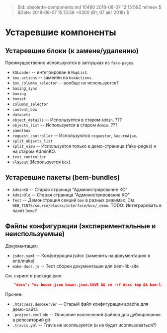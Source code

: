 > $Id: obsolette-components.md 10480 2018-08-07 12:15:59Z miheev $
> $Date: 2018-08-07 15:15:59 +0300 (Вт, 07 авг 2018) $

Устаревшие компоненты
=====================

Устаревшие блоки (к замене/удалению)
------------------------------------

Преимущественно используются в заглушках из `fake-pages`.

- `KOLoader` -- интегрирован в `MapList`.
- `box_actions` -- заменён на `boxActions`.
- `box_columns_selector` -- вообще не используется?
- `boxing_sync`
- `boxing`
- `boxset`
- `columns_selector`
- `content_box`
- `datasets`
- `object_details` -- Используется в старом `Admin`. ???
- `objects_list` -- Используется в старом `Admin`. ???
- `panelbox`
- `request_controller` -- Используются `requestor`, `SecureAjax`.
- `split_objects_list`
- `split_view` -- Используется только в демо-страница (fake-pages) и на старом AdminKO.
- `test_controller`
- `vlayout` (Используется `box`).

Устаревшие пакеты (bem-bundles)
-------------------------------

- `AdminKO` -- Старая страница "Администрирование КО"
- `AdminOld` -- Старая страница "Администрирование КО"
- `Test` -- Демонстрация секций `box` в разных режимах. См. `WEB_TINTS/source/blocks/interface/box/_demo`. TODO: Интегрировать в пакет `Demo`?

Файлы конфигурации (экспериментальные и неиспользуемые)
-------------------------------------------------------

Документация:

- `jsdoc.yaml` -- Конфигурация jsdoc (заменить на документацию в enb/make)
- `make-docs.js` -- Тест сборки документации для bem-lib-site

См. скрипт в package.json:

```json
    "docs": "mv bower.json bower.json.SAVE && rm -rf docs tmp && bem-lib-site-data . && bem-lib-site-view tmp/data && mv bower.json.SAVE bower.json",
```

Прочее:

- `.htaccess.demoserver` -- Старый файл конфигурации apache для демо-сайта
- `.project.exclude` -- Описание исключений файлов для дублирования в репозиторий git
- `.travis.yml` -- Travis не исопльзуется (и не будет исопльзоваться?)

